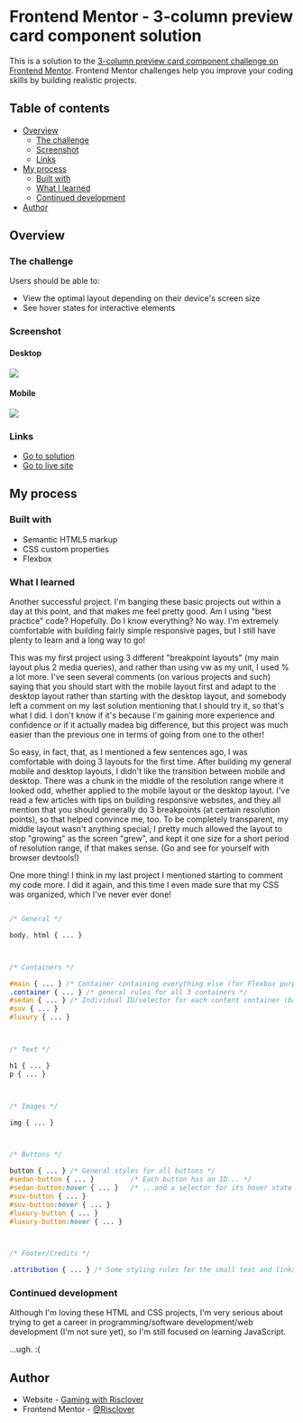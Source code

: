 # Frontend Mentor - 3-column preview card component solution

This is a solution to the [3-column preview card component challenge on Frontend Mentor](https://www.frontendmentor.io/challenges/3column-preview-card-component-pH92eAR2-). Frontend Mentor challenges help you improve your coding skills by building realistic projects. 

## Table of contents

- [Overview](#overview)
  - [The challenge](#the-challenge)
  - [Screenshot](#screenshot)
  - [Links](#links)
- [My process](#my-process)
  - [Built with](#built-with)
  - [What I learned](#what-i-learned)
  - [Continued development](#continued-development)
- [Author](#author)

## Overview

### The challenge

Users should be able to:

- View the optimal layout depending on their device's screen size
- See hover states for interactive elements

### Screenshot

#### Desktop
![](./desktop_screenshot.png)

#### Mobile
![](./mobile_screenshot.png)

### Links

- [Go to solution](https://your-solution-url.com)
- [Go to live site](https://risclover.github.io/3-Column_Preview_Card/)

## My process

### Built with

- Semantic HTML5 markup
- CSS custom properties
- Flexbox

### What I learned

Another successful project. I'm banging these basic projects out within a day at this point, and that makes me feel pretty good. Am I using "best practice" code? Hopefully. Do I know everything? No way. I'm extremely comfortable with building fairly simple responsive pages, but I still have plenty to learn and a long way to go!

This was my first project using 3 different "breakpoint layouts" (my main layout plus 2 media queries), and rather than using vw as my unit, I used % a lot more. I've seen several comments (on various projects and such) saying that you should start with the mobile layout first and adapt to the desktop layout rather than starting with the desktop layout, and somebody left a comment on my last solution mentioning that I should try it, so that's what I did. I don't know if it's because I'm gaining more experience and confidence or if it actually madea big difference, but this project was much easier than the previous one in terms of going from one to the other!

So easy, in fact, that, as I mentioned a few sentences ago, I was comfortable with doing 3 layouts for the first time. After building my general mobile and desktop layouts, I didn't like the transition between mobile and desktop. There was a chunk in the middle of the resolution range where it looked odd, whether applied to the mobile layout or the desktop layout. I've read a few articles with tips on building responsive websites, and they all mention that you should generally do 3 breakpoints (at certain resolution points), so that helped convince me, too. To be completely transparent, my middle layout wasn't anything special; I pretty much allowed the layout to stop "growing" as the screen "grew", and kept it one size for a short period of resolution range, if that makes sense. (Go and see for yourself with browser devtools!)

One more thing! I think in my last project I mentioned starting to comment my code more. I did it again, and this time I even made sure that my CSS was organized, which I've never ever done! 

```css

/* General */

body, html { ... }



/* Containers */

#main { ... } /* Container containing everything else (for Flexbox purposes) */
.container { ... } /* general rules for all 3 containers */
#sedan { ... } /* Individual ID/selector for each content container (background colors and, when       needed, border-radius */
#suv { ... } 
#luxury { ... }



/* Text */

h1 { ... }
p { ... }



/* Images */

img { ... }



/* Buttons */

button { ... } /* General styles for all buttons */
#sedan-button { ... }         /* Each button has an ID... */
#sedan-button:hover { ... }   /* ...and a selector for its hover state */
#suv-button { ... }
#suv-button:hover { ... }
#luxury-button { ... }
#luxury-button:hover { ... }



/* Footer/Credits */

.attribution { ... } /* Some styling rules for the small text and links beneath the project */


```

### Continued development

Although I'm loving these HTML and CSS projects, I'm very serious about trying to get a career in programming/software development/web development (I'm not sure yet), so I'm still focused on learning JavaScript. 

...ugh. :(

## Author

- Website - [Gaming with Risclover](https://gamingwithrisclover.wixsite.com/home/)
- Frontend Mentor - [@Risclover](https://www.frontendmentor.io/profile/Risclover)